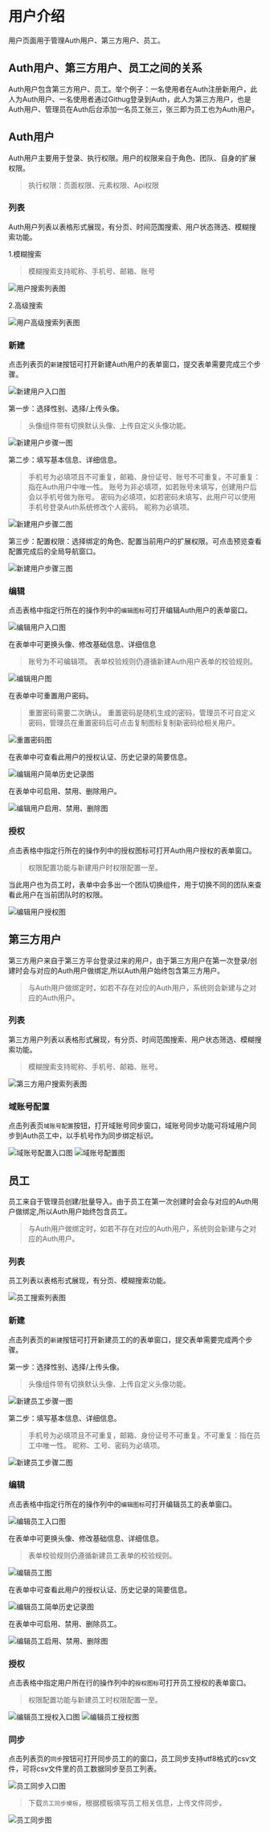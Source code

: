 # 用户介绍

用户页面用于管理Auth用户、第三方用户、员工。

## Auth用户、第三方用户、员工之间的关系

Auth用户包含第三方用户、员工。举个例子：一名使用者在Auth注册新用户，此人为Auth用户、一名使用者通过Githug登录到Auth，此人为第三方用户，也是Auth用户、管理员在Auth后台添加一名员工张三，张三即为员工也为Auth用户。

## Auth用户

Auth用户主要用于登录、执行权限。用户的权限来自于角色、团队、自身的扩展权限。
> 执行权限：页面权限、元素权限、Api权限

### 列表

Auth用户列表以表格形式展现，有分页、时间范围搜索、用户状态筛选、模糊搜索功能。

1.模糊搜索

> 模糊搜索支持昵称、手机号、邮箱、账号

![用户搜索列表图](https://cdn.masastack.com/stack/doc/auth/use-guide/user/user-search.png)

2.高级搜索

![用户高级搜索列表图](https://cdn.masastack.com/stack/doc/auth/use-guide/user/user-advanced-search-icon.png)

### 新建

点击列表页的`新建`按钮可打开新建Auth用户的表单窗口，提交表单需要完成三个步骤。

![新建用户入口图](https://cdn.masastack.com/stack/doc/auth/use-guide/user/user-add-button.png)

第一步：选择性别、选择/上传头像。

> 头像组件带有切换默认头像、上传自定义头像功能。

![新建用户步骤一图](https://cdn.masastack.com/stack/doc/auth/use-guide/user/user-add-step1.png)

第二步：填写基本信息、详细信息。

> 手机号为必填项且不可重复，邮箱、身份证号、账号不可重复。不可重复：指在Auth用户中唯一性。
> 账号为非必填项，如若账号未填写，创建用户后会以手机号做为账号。
> 密码为必填项，如若密码未填写，此用户可以使用手机号登录Auth系统修改个人密码。
> 昵称为必填项。

![新建用户步骤二图](https://cdn.masastack.com/stack/doc/auth/use-guide/user/user-add-step2.png)

第三步：配置权限：选择绑定的角色、配置当前用户的扩展权限。可点击预览查看配置完成后的全局导航窗口。

![新建用户步骤三图](https://cdn.masastack.com/stack/doc/auth/use-guide/user/user-add-step3.png)

### 编辑

点击表格中指定行所在的操作列中的`编辑图标`可打开编辑Auth用户的表单窗口。

![编辑用户入口图](https://cdn.masastack.com/stack/doc/auth/use-guide/user/user-edit-icon.png)

在表单中可更换头像、修改基础信息、详细信息

> 账号为不可编辑项。
> 表单校验规则仍遵循新建Auth用户表单的校验规则。

![编辑用户图](https://cdn.masastack.com/stack/doc/auth/use-guide/user/user-edit.png)

在表单中可重置用户密码。

> 重置密码需要二次确认。
> 重置密码是随机生成的密码，管理员不可自定义密码，管理员在重置密码后可点击复制图标复制新密码给相关用户。

![重置密码图](https://cdn.masastack.com/stack/doc/auth/use-guide/user/user-reset-password.png)

在表单中可查看此用户的授权认证、历史记录的简要信息。

![编辑用户简单历史记录图](https://cdn.masastack.com/stack/doc/auth/use-guide/user/user-record.png)

在表单中可启用、禁用、删除用户。

![编辑用户启用、禁用、删除图](https://cdn.masastack.com/stack/doc/auth/use-guide/user/user-remove-disabled.png)

### 授权

点击表格中指定行所在的操作列中的授权图标可打开Auth用户授权的表单窗口。

> 权限配置功能与新建用户时权限配置一至。

当此用户也为员工时，表单中会多出一个团队切换组件，用于切换不同的团队来查看此用户在当前团队时的权限。

![编辑用户授权图](https://cdn.masastack.com/stack/doc/auth/use-guide/user/user-authorize.png)

## 第三方用户

第三方用户来自于第三方平台登录过来的用户，由于第三方用户在第一次登录/创建时会与对应的Auth用户做绑定,所以Auth用户始终包含第三方用户。

> 与Auth用户做绑定时，如若不存在对应的Auth用户，系统则会新建与之对应的Auth用户。

### 列表

第三方用户列表以表格形式展现，有分页、时间范围搜索、用户状态筛选、模糊搜索功能。

> 模糊搜索支持昵称、手机号、邮箱、账号。

![第三方用户搜索列表图](https://cdn.masastack.com/stack/doc/auth/use-guide/user/third-party-user-search.png)

### 域账号配置

点击列表页`域账号配置`按钮，打开域账号同步窗口，域账号同步功能可将域用户同步到Auth员工中，以手机号作为同步绑定标识。

![域账号配置入口图](https://cdn.masastack.com/stack/doc/auth/use-guide/user/third-party-user-ldap-icon.png)
![域账号配置图](https://cdn.masastack.com/stack/doc/auth/use-guide/user/third-party-user-ldap.png)

## 员工

员工来自于管理员创建/批量导入。由于员工在第一次创建时会会与对应的Auth用户做绑定,所以Auth用户始终包含员工。

> 与Auth用户做绑定时，如若不存在对应的Auth用户，系统则会新建与之对应的Auth用户。

### 列表

员工列表以表格形式展现，有分页、模糊搜索功能。

![员工搜索列表图](https://cdn.masastack.com/stack/doc/auth/use-guide/user/staff-search.png)

### 新建

点击列表页的`新建`按钮可打开新建员工的的表单窗口，提交表单需要完成两个步骤。

第一步：选择性别、选择/上传头像。

> 头像组件带有切换默认头像、上传自定义头像功能。

![新建员工步骤一图](https://cdn.masastack.com/stack/doc/auth/use-guide/user/staff-add-step1.png)

第二步：填写基本信息、详细信息。

> 手机号为必填项且不可重复，邮箱、身份证号不可重复。不可重复：指在员工中唯一性。
> 昵称、工号、密码为必填项。

![新建员工步骤二图](https://cdn.masastack.com/stack/doc/auth/use-guide/user/staff-add-step2.png)

### 编辑

点击表格中指定行所在的操作列中的`编辑图标`可打开编辑员工的表单窗口。

![编辑员工入口图](https://cdn.masastack.com/stack/doc/auth/use-guide/user/staff-edit-icon.png)

在表单中可更换头像、修改基础信息、详细信息。

> 表单校验规则仍遵循新建员工表单的校验规则。

![编辑员工图](https://cdn.masastack.com/stack/doc/auth/use-guide/user/staff-edit.png)

在表单中可查看此用户的授权认证、历史记录的简要信息。

![编辑员工简单历史记录图](https://cdn.masastack.com/stack/doc/auth/use-guide/user/staff-record.png)

在表单中可启用、禁用、删除员工。

![编辑员工启用、禁用、删除图](https://cdn.masastack.com/stack/doc/auth/use-guide/user/staff-remove-disabled.png)

### 授权

点击表格中指定用户所在行的操作列中的`授权图标`可打开员工授权的表单窗口。

> 权限配置功能与新建员工时权限配置一至。

![编辑员工授权入口图](https://cdn.masastack.com/stack/doc/auth/use-guide/user/staff-authorize-icon.png)
![编辑员工授权图](https://cdn.masastack.com/stack/doc/auth/use-guide/user/staff-authorize.png)

### 同步

点击列表页的`同步`按钮可打开同步员工的的窗口，员工同步支持utf8格式的csv文件，可将csv文件里的员工数据同步至员工列表。

![员工同步入口图](https://cdn.masastack.com/stack/doc/auth/use-guide/user/staff-sync-icon.png)

> 下载`员工同步模板`，根据模板填写员工相关信息，上传文件同步。

![员工同步图](https://cdn.masastack.com/stack/doc/auth/use-guide/user/staff-sync.png)
